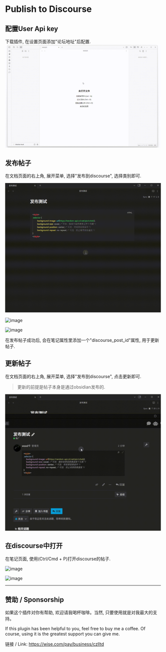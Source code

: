 # Publish to Discourse

## 配置User Api key

下载插件, 在设置页面添加"论坛地址"后配置.
![image](/pics/20250711-233019.gif)



## 发布帖子

在文档页面的右上角, 展开菜单, 选择"发布到discourse", 选择类别即可.

![动图](./pics/20250124-000738.gif)

![image](https://github.com/user-attachments/assets/99ba2b27-9c83-4dc5-9536-1b6b12dc4787)


![image](https://github.com/user-attachments/assets/a30b210f-5913-419d-b0d8-ea280c159e61)

在发布帖子成功后, 会在笔记属性里添加一个"discourse_post_id"属性, 用于更新帖子.


## 更新帖子

在文档页面的右上角, 展开菜单, 选择"发布到discourse", 点击更新即可.

> 更新的前提是帖子本身是通过obsidian发布的.

![动图](./pics/20250124-001000.gif)

## 在discourse中打开

在笔记页面, 使用(Ctrl/Cmd + P)打开discourse的帖子.

![image](https://github.com/user-attachments/assets/f729f2a0-042e-4691-b00b-1fc96514cc34)

![image](https://github.com/user-attachments/assets/c710ad08-7636-4a69-a6cf-1d4496fa623d)


---

## 赞助 / Sponsorship

如果这个插件对你有帮助, 欢迎请我喝杯咖啡。当然, 只要使用就是对我最大的支持。

If this plugin has been helpful to you, feel free to buy me a coffee. Of course, using it is the greatest support you can give me.

链接 / Link: https://wise.com/pay/business/czlltd
